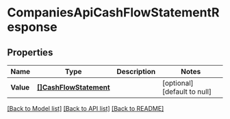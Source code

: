 # CompaniesApiCashFlowStatementResponse

## Properties
Name | Type | Description | Notes
------------ | ------------- | ------------- | -------------
**Value** | [**[]CashFlowStatement**](cashFlowStatement.md) |  | [optional] [default to null]

[[Back to Model list]](../README.md#documentation-for-models) [[Back to API list]](../README.md#documentation-for-api-endpoints) [[Back to README]](../README.md)


